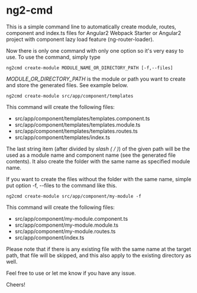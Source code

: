 ng2-cmd
=
This is a simple command line to automatically create module, routes, component and index.ts files for Angular2 Webpack Starter or Angular2 project with component lazy load feature (ng-router-loader).

Now there is only one command with only one option so it's very easy to use. To use the command, simply type

    ng2cmd create-module MODULE_NAME_OR_DIRECTORY_PATH [-f,--files]


*MODULE_OR_DIRECTORY_PATH* is the module or path you want to create and store the generated files. See example below.

    ng2cmd create-module src/app/component/templates
   
This command will create the following files:

 - src/app/component/templates/templates.component.ts
 - src/app/component/templates/templates.module.ts
 - src/app/component/templates/templates.routes.ts
 - src/app/component/templates/index.ts

The last string item (after divided by *slash ( / )*)  of the given path will be the used as a module name and component name (see the generated file contents). It also create the folder with the same name as specified module name.


If you want to create the files without the folder with the same name, simple put option -f, --files to the command like this.

    ng2cmd create-module src/app/component/my-module -f

This command will create the following files:

 - src/app/component/my-module.component.ts
 - src/app/component/my-module.module.ts
 - src/app/component/my-module.routes.ts
 - src/app/component/index.ts


Please note that if there is any existing file with the same name at the target path, that file will be skipped, and this also apply to the existing directory as well.



Feel free to use or let me know if you have any issue.

Cheers!